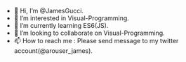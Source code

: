 - 👋 Hi, I’m @JamesGucci.
- 👀 I’m interested in Visual-Programming.
- 🌱 I’m currently learning ES6(JS).
- 💞️ I’m looking to collaborate on Visual-Programming.
- 📫 How to reach me : Please send message to my twitter account(@arouser_james).


<!---
JamesGucci/JamesGucci is a ✨ special ✨ repository because its `README.md` (this file) appears on your GitHub profile.
You can click the Preview link to take a look at your changes.
--->
